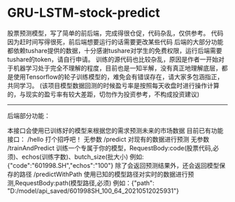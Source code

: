 # GRU-LSTM-stock-predict
股票预测模型，写了简单的前后端，完成得很仓促，代码杂乱，仅供参考。
代码因为赶时间写得很死，前后端想要运行的话需要更改某些代码
后端的大部分功能都依赖tushare提供的数据，十分感谢tushare对学生的免费权限，运行后端需要tushare的token，请自行申请。
训练的源代码也比较杂乱，原因是作者一开始对于机器学习处于完全不理解的程度，目前也是一知半解，没有真正地理解底层，都是使用Tensorflow的轮子训练模型的，难免会有错误存在，请大家多包涵指正，共同学习。
(该项目模型数据回测的时候盈亏率是按照每天收盘时进行操作计算的，与现实的盈亏率有较大差距，切勿作为投资参考，不构成投资建议)

***  

后端部分功能：  

本接口会使用已训练好的模型来根据您的需求预测未来的市场数据
目前已有功能接口：
    /hello    打个招呼吧！ 无参数
    /predict    对现有的数据进行预测 无参数
    /trainAndPredict    训练一个专属于你的模型，RequestBody:code(股票代码,必须)、echos(训练字数)、butch_size(批大小) 例如:{"code":"601998.SH","echos":"100"} 除了会返回预测结果外，还会返回模型保存的路径
    /predictWithPath    使用已知的模型路径对实时的数据进行预测,RequestBody:path(模型路径,必须) 例如：{"path": "D:/model/api_saved/601998SH_100_64_20210512025931"}



